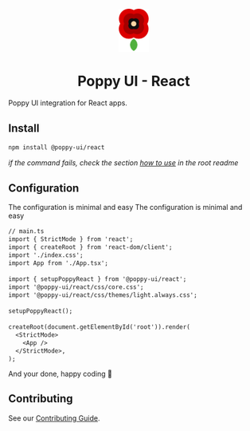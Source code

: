 <p align="center">
  <a href="#">
    <img alt="Poppy" src="https://github.com/CheeseGrinder/poppy-ui/blob/main/.github/assets/logo.png?raw=true" width="60" />
  </a>
</p>

<h1 align="center">
  Poppy UI - React
</h1>

Poppy UI integration for React apps.

## Install
```sh
npm install @poppy-ui/react
```
*if the command fails, check the section [how to use](../../readme.md#how-to-use) in the root readme*

## Configuration
The configuration is minimal and easy
The configuration is minimal and easy
```tsx
// main.ts
import { StrictMode } from 'react';
import { createRoot } from 'react-dom/client';
import './index.css';
import App from './App.tsx';

import { setupPoppyReact } from '@poppy-ui/react';
import '@poppy-ui/react/css/core.css';
import '@poppy-ui/react/css/themes/light.always.css';

setupPoppyReact();

createRoot(document.getElementById('root')).render(
  <StrictMode>
    <App />
  </StrictMode>,
);
```

And your done, happy coding 🎉

## Contributing

See our [Contributing Guide](https://github.com/CheeseGrinder/poppy-ui/blob/main/docs/CONTRIBUTING.md).
